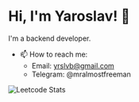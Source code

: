 # Hi, I'm Yaroslav! 👋

I'm a backend developer.

- 📫 How to reach me:
  + Email: yrslvb@gmail.com
  + Telegram: @mralmostfreeman

![Leetcode Stats](https://leetcard.jacoblin.cool/iamzanuda)
